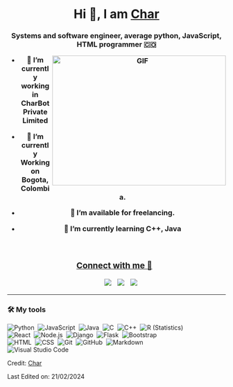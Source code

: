 <h1 align="center">Hi 👋, I am <a href="https://github.com/Charmander58GitHub" target="blank">
Char</a></h1>
<h3 align="center">Systems and software engineer, average python, JavaScript, HTML programmer 🇨🇴

<p align="left"> <a href="https://twitter.com/Charmander582"

<a target="_blank" align="center">
  <img align="right" top="500" height="300" width="400" alt="GIF" src="https://images-wixmp-ed30a86b8c4ca887773594c2.wixmp.com/f/c9d14b2d-d5d6-42af-a21b-067fc92aeff4/dc3u9s3-10eae42a-8425-41b3-9c9b-fdaa46144d92.gif?token=eyJ0eXAiOiJKV1QiLCJhbGciOiJIUzI1NiJ9.eyJzdWIiOiJ1cm46YXBwOjdlMGQxODg5ODIyNjQzNzNhNWYwZDQxNWVhMGQyNmUwIiwiaXNzIjoidXJuOmFwcDo3ZTBkMTg4OTgyMjY0MzczYTVmMGQ0MTVlYTBkMjZlMCIsIm9iaiI6W1t7InBhdGgiOiJcL2ZcL2M5ZDE0YjJkLWQ1ZDYtNDJhZi1hMjFiLTA2N2ZjOTJhZWZmNFwvZGMzdTlzMy0xMGVhZTQyYS04NDI1LTQxYjMtOWM5Yi1mZGFhNDYxNDRkOTIuZ2lmIn1dXSwiYXVkIjpbInVybjpzZXJ2aWNlOmZpbGUuZG93bmxvYWQiXX0.ZCmdFTBcJlYKz0w0L2nGPQgIzOHLdl4sU70q0gBR2mU">
</a>

- 🔭 I’m currently working in CharBot Private Limited</a>

- 🌱 I’m currently Working on Bogota, Colombia.

- 🤝 I’m available for freelancing.

- 🌱 I’m currently learning C++, Java <a href="(https://github.com/Charmander58GitHub)" target="blank">
<br/>
<h3 align="center" (" width="30" height="30" style="margin-right: 10px;">Connect with me 🤝 </h3>

<p align="center">

 <div align="center"  class="icons-social" style="margin-left: 10px;">
        <a style="margin-left: 10px;" target="_blank" href="https://github.com/Charmander58GitHub">
		<img src="https://img.icons8.com/doodle/40/000000/github--v1.png"></a>
		<a style="margin-left: 10px;" target="_blank" href="https://twitter.com/Charmander582">
			<img src="https://img.icons8.com/doodle/1x/twitter-squared--v2.png" ></a>
		<a style="margin-left: 10px;" target="_blank" href="https://www.youtube.com/channel/UCi1jeFASOyCEfuK0wPEa29Q">
				<img src="https://img.icons8.com/doodle/1x/youtube--v2.png" ></a>
      </div>

</p>

---

### 🛠 My tools

![Python](https://img.shields.io/badge/-Python-05122A?style=flat&logo=python)&nbsp;
![JavaScript](https://img.shields.io/badge/-JavaScript-05122A?style=flat&logo=javascript)&nbsp;
![Java](https://img.shields.io/badge/-Java-05122A?style=flat&logo=Java&logoColor=FFA518)&nbsp;
![C](https://img.shields.io/badge/-C-05122A?style=flat&logo=C&logoColor=A8B9CC)&nbsp;
![C++](https://img.shields.io/badge/-C++-05122A?style=flat&logo=C%2B%2B&logoColor=00599C)&nbsp;
![R (Statistics)](https://img.shields.io/badge/-R-05122A?style=flat&logo=R&logoColor=276DC3)\
![React](https://img.shields.io/badge/-React-05122A?style=flat&logo=react)&nbsp;
![Node.js](https://img.shields.io/badge/-Node.js-05122A?style=flat&logo=node.js)&nbsp;
![Django](https://img.shields.io/badge/-Django-05122A?style=flat&logo=django&logoColor=092E20)&nbsp;
![Flask](https://img.shields.io/badge/-Flask-05122A?style=flat&logo=flask)&nbsp;
![Bootstrap](https://img.shields.io/badge/-Bootstrap-05122A?style=flat&logo=bootstrap&logoColor=563D7C)\
![HTML](https://img.shields.io/badge/-HTML-05122A?style=flat&logo=HTML5)&nbsp;
![CSS](https://img.shields.io/badge/-CSS-05122A?style=flat&logo=CSS3&logoColor=1572B6)&nbsp;
![Git](https://img.shields.io/badge/-Git-05122A?style=flat&logo=git)&nbsp;
![GitHub](https://img.shields.io/badge/-GitHub-05122A?style=flat&logo=github)&nbsp;
![Markdown](https://img.shields.io/badge/-Markdown-05122A?style=flat&logo=markdown)\
![Visual Studio Code](https://img.shields.io/badge/-Visual%20Studio%20Code-05122A?style=flat&logo=visual-studio-code&logoColor=007ACC)&nbsp;

Credit: [Char]((https://github.com/Charmander58GitHub))

Last Edited on: 21/02/2024
